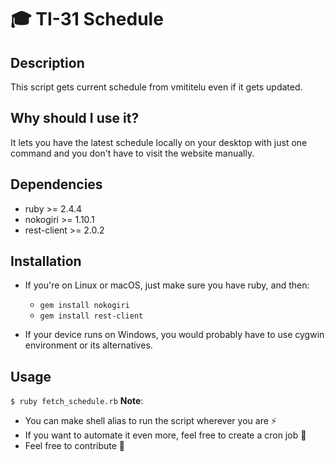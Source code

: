 # 🎓 TI-31 Schedule
## Description
This script gets current schedule from vmititelu even if it gets updated.

## Why should I use it?
It lets you have the latest schedule locally on your desktop with just one command and you don't have to visit the website manually.

## Dependencies
- ruby >= 2.4.4
- nokogiri >= 1.10.1
- rest-client >= 2.0.2

## Installation
- If you're on Linux or macOS, just make sure you have ruby, and then:
  - `gem install nokogiri`
  - `gem install rest-client`

- If your device runs on Windows, you would probably have to use cygwin environment or its alternatives.

## Usage
`$ ruby fetch_schedule.rb`
**Note**:
- You can make shell alias to run the script wherever you are ⚡️
- If you want to automate it even more, feel free to create a cron job 🚜
- Feel free to contribute 🛵
